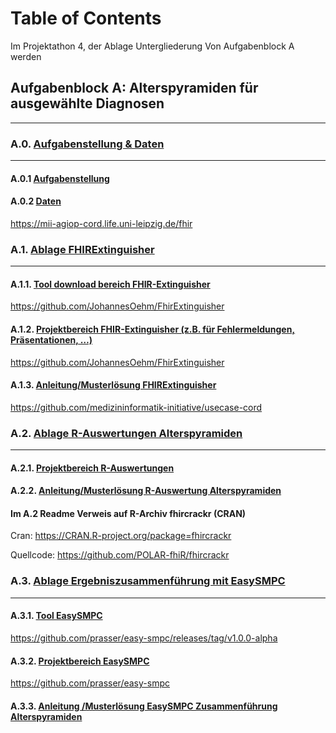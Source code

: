 # Table of Contents 
Im Projektathon 4, der Ablage Untergliederung Von Aufgabenblock A werden

## Aufgabenblock A: Alterspyramiden für ausgewählte Diagnosen
--- 

### A.0.            [Aufgabenstellung & Daten](../Aufgabenblock_A/a_0_aufgabenstellung_und_daten/) 
---

#### A.0.1           [Aufgabenstellung](../Aufgabenblock_A/a_0_aufgabenstellung_und_daten/)

#### A.0.2           [Daten](../Aufgabenblock_A/a_0_aufgabenstellung_und_daten/)


<https://mii-agiop-cord.life.uni-leipzig.de/fhir>


### A.1.            [Ablage FHIRExtinguisher](../Aufgabenblock_A/a_1_ablage_fhirextinguisher/)
 
--- 
#### A.1.1.          [Tool download bereich FHIR-Extinguisher](../Aufgabenblock_A/a_1_ablage_fhirextinguisher/a_1_1_tool_download_bereich/)
 

<https://github.com/JohannesOehm/FhirExtinguisher>

#### A.1.2.          [Projektbereich FHIR-Extinguisher (z.B. für Fehlermeldungen, Präsentationen, …)](../Aufgabenblock_A/a_1_ablage_fhirextinguisher/a_1_2_projektbereich/)

<https://github.com/JohannesOehm/FhirExtinguisher>

#### A.1.3.          [Anleitung/Musterlösung FHIRExtinguisher](../Aufgabenblock_A/a_1_ablage_fhirextinguisher/a_1_3_musterloesung/) 

<https://github.com/medizininformatik-initiative/usecase-cord>

### A.2.            [Ablage R-Auswertungen Alterspyramiden](../Aufgabenblock_A/a_2_ablage_zur_alterspyramiden/) 
--- 

#### A.2.1.          [Projektbereich R-Auswertungen](../Aufgabenblock_A/a_2_ablage_zur_alterspyramiden/a_2_1_projektbereich/)

#### A.2.2.          [Anleitung/Musterlösung R-Auswertung Alterspyramiden](../Aufgabenblock_A/a_2_ablage_zur_alterspyramiden/a_2_2_musterlösung_r_auswertung/)


#### Im A.2 Readme Verweis auf R-Archiv fhircrackr (CRAN)
Cran: <https://CRAN.R-project.org/package=fhircrackr>

Quellcode: <https://github.com/POLAR-fhiR/fhircrackr>
### A.3.             [Ablage Ergebniszusammenführung mit EasySMPC](../Aufgabenblock_A/a_3_ablage_zur_ergebniszusammenfuehrung_mit_easysmpc/) 
--- 
#### A.3.1.          [Tool EasySMPC](../Aufgabenblock_A/a_3_ablage_zur_ergebniszusammenfuehrung_mit_easysmpc/a_3_1_tool_download_bereich_easysmpc/) 

<https://github.com/prasser/easy-smpc/releases/tag/v1.0.0-alpha>

#### A.3.2.          [Projektbereich EasySMPC](../Aufgabenblock_A/a_3_ablage_zur_ergebniszusammenfuehrung_mit_easysmpc/a_3_2_projektbereich_easysmpc/)

<https://github.com/prasser/easy-smpc> 

#### A.3.3.          [Anleitung /Musterlösung EasySMPC Zusammenführung Alterspyramiden](../Aufgabenblock_A/a_3_ablage_zur_ergebniszusammenfuehrung_mit_easysmpc/a_3_3_musterloesung_easysmpc/)

